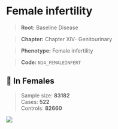 # Female infertility

> **Root:** Baseline Disease  

> **Chapter:** Chapter XIV- Genitourinary  

> **Phenotype:** Female infertility  

> **Code:** `N14_FEMALEINFERT`

## 👩 In Females  
> Sample size: **83182**  
> Cases: **522**  
> Controls: **82660**
<img src="/Disease/Figures/ALL/Baseline/N14_FEMALEINFERT.png"/>
<CsvTable src="/Disease/Data/ALL/Baseline/LG_N14_FEMALEINFERT.csv" label="🔍 View full results" />
